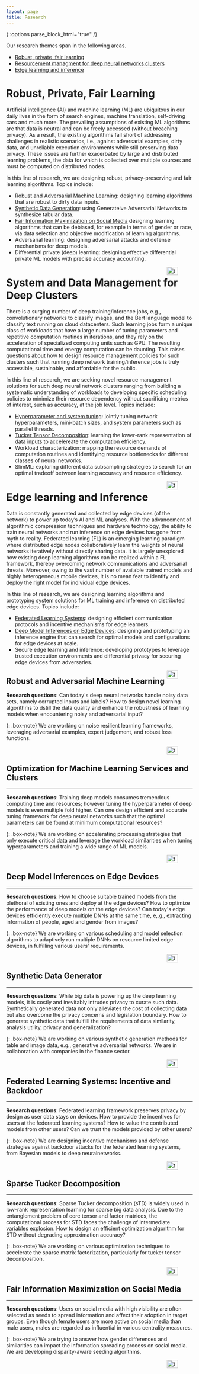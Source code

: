 ```yaml
---
layout: page
title: Research
---
```

{::options parse_block_html="true" /}
<a name="top"></a> 


Our research themes span in the following areas. 

- [Robust, private, fair learning](#RPFlearning)
- [Resourcement managment for deep neural networks clusters](#resource)
- [Edge learning and inference](#eLInf)

# Robust, Private, Fair Learning<a name="RPFlearning"></a> 

Artificial intelligence (AI) and machine learning (ML) are ubiquitous in our daily lives in the form of search engines, machine translation, self-driving cars and much more. The prevailing assumptions of existing ML algorithms are that data is neutral and can be freely accessed (without breaching privacy). As a result, the existing algorithms fall short of addressing challenges in realistic scenarios, i.e., against adversarial examples, dirty data, and unreliable execution environments while still preserving data privacy. These issues are further exacerbated by large and distributed learning problems, the data for which is collected over multiple sources and must be computed on distributed nodes.

In this line of research, we are designing robust, privacy-preserving and fair learning algorithms. Topics include:
- [Robust and Adversarial Machine Learning](#Robust): designing learning algorithms that are robust to dirty data inputs.
- [Synthetic Data Generation](#GAN): using Generateive Adversarial Networks to synthesize tabular data. 
- [Fair Information Maximization on Social Media](#FairIM) designing learning algorithms that can be debiased, for example in terms of gender or race, via data selection and objective modification of learning algorithms.
-	Adversarial learning: designing adversarial attacks and defense mechanisms for deep models.
-	Differential private (deep) learning: designing effective differential private ML models with precise accuracy accounting.

<figure>
 <a href="#top">
  <img src="../images/up.png" alt="top" style="float: right;" width="30" height="22">
 </a>
</figure>


# System and Data Management for Deep Clusters<a name="resource"></a> 
There is a surging number of deep training/inference jobs, e.g., convolutionary networks to classify images, and the Bert language model to classify text running on cloud datacenters. Such learning jobs form a unique class of workloads that have a large number of tuning parameters and repetitive computation routines in iterations, and they rely on the acceleration of specialized computing units such as GPU. The resulting computational time and energy computation can be daunting. This raises questions about how to design resource management policies for such clusters such that running deep network training/inference jobs is truly accessible, sustainable, and affordable for the public. 

In this line of research, we are seeking novel resource management solutions for such deep neural network clusters ranging from building a systematic understanding of workloads to developing specific scheduling policies to minimize their resource dependency without sacrificing metrics of interest, such as accuracy, at the job level. Topics include:
-	[Hyperparameter and system tuning](#Tune): jointly tuning network hyperparameters, mini-batch sizes, and system parameters such as parallel threads.
- [Tucker Tensor Decomposition](#Tucker): learning the lower-rank representation of data inputs to accelereate the computation efficiency.
-	Workload characterization: mapping the resource demands of computation routines and identifying resource bottlenecks for different classes of neural networks.
-	SlimML: exploring different data subsampling strategies to search for an optimal tradeoff between learning accuracy and resource efficiency.

<figure>
 <a href="#top">
  <img src="../images/up.png" alt="top" style="float: right;" width="30" height="22">
 </a>
</figure>

# Edge learning and Inference<a name="eLInf"></a> 
Data is constantly generated and collected by edge devices (of the network) to power up today’s AI and ML analyses. With the advancement of algorithmic compression techniques and hardware technology, the ability to train neural networks and run inference on edge devices has gone from myth to reality. Federated learning (FL) is an emerging learning paradigm where distributed edge nodes collaboratively learn the weights of neural networks iteratively without directly sharing data. It is largely unexplored how existing deep learning algorithms can be realized within a FL framework, thereby overcoming network communications and adversarial threats. Moreover, owing to the vast number of available trained models and highly heterogeneous mobile devices, it is no mean feat to identify and deploy the right model for individual edge devices.

In this line of research, we are designing learning algorithms and prototyping system solutions for ML training and inference on distributed edge devices. Topics include:
- [Federated Learning Systems](#Federated): designing efficient communication protocols and incentive mechanisms for edge learners.
- [Deep Model Inferences on Edge Devices](#EdgeInf): designing and prototyping an inference engine that can search for optimal models and configurations for edge devices at scale.
-	Secure edge learning and inference: developing prototypes to leverage trusted execution environments and differential privacy for securing edge devices from adversaries. 

<figure>
 <a href="#top">
  <img src="../images/up.png" alt="top" style="float: right;" width="30" height="22">
 </a>
</figure>





## Robust and Adversarial Machine Learning<a name="Robust"></a> 

**Research questions**: Can today's deep neural networks handle noisy data sets, namely corrupted inputs and labels? How to design novel learning algorithms to dstill the data quality and enhance the robustness of learning models when encountering noisy and adversarial input? 

{: .box-note}
We are working on noise resilient learning frameworks, leveraging adversarial examples, expert judgement, and robust loss functions.


<figure>
 <a href="#top">
  <img src="../images/up.png" alt="top" style="float: right;" width="30" height="22">
 </a>
</figure>

<br>


## Optimization for Machine Learning Services and Clusters<a name="Tune"></a> 
-----
**Research questions**: Training deep models consumes tremendous computing time and resources; however tuning the hyperparameter of deep models is even multiple fold higher. Can one design efficient and accurate tuning framework for deep neural networks such that the optimal parameters can be found at minimum computational resources?

{: .box-note}
We are working on accelerating processing strategies that only execute critical data and leverage the workload similarities when tuning hyperparameters and training a wide range of ML models.  


<figure>
 <a href="#top">
  <img src="../images/up.png" alt="top" style="float: right;" width="30" height="22">
 </a>
</figure>

<br>

## Deep Model Inferences on Edge Devices<a name="EdgeInf"></a> 
----
**Research questions**: How to choose suitable trained models from the plethoral of existing ones and deploy at the edge devices? How to optimize the performance of deep models on the edge devices? Can today's edge devices efficiently execute multiple DNNs at the same time, e,.g., extracting information of people, aged and gender from images?

{: .box-note}
We are working on various scheduling and model selection algorithms to adaptively run multiple DNNs on resource limited edge devices, in fulfilling various users’ requirements. 
 

<figure>
 <a href="#top">
  <img src="../images/up.png" alt="top" style="float: right;" width="30" height="22">
 </a>
</figure>

<br>

## Synthetic Data Generator<a name="GAN"></a> 
-----
**Research questions**: While big data is powering up the deep learning models, it is costly and inevitably intrudes privacy to curate such data. Synthetically generated data not only alleviates the cost of collecting data but also overcome the privacy concerns and legislation boundary. How to generate synthetic data that fulfilll the requirements of data similarity, analysis utility, privacy and generalization?

{: .box-note}
We are working on various synthetic generation methods for table and image data, e.g., generative adversarial networks. We are in collaboration with companies in the finance sector. 


<figure>
 <a href="#top">
  <img src="../images/up.png" alt="top" style="float: right;" width="30" height="22">
 </a>
</figure>

<br>


## Federated Learning Systems: Incentive and Backdoor<a name="Federated"></a> 
-----
**Research questions**: Federated learning framework preserves privacy by design as user data stays on devices. How to provide the incentives for users at the federated learning systems? How to value the contributed models from other users? Can we trust the models provided by other users?

{: .box-note}
We are designing incentive mechanisms and defense strategies against backdoor attacks for the federated learning systems, from Bayesian models to deep neuralnetworks.


<figure>
 <a href="#top">
  <img src="../images/up.png" alt="top" style="float: right;" width="30" height="22">
 </a>
</figure>

<br>

## Sparse Tucker Decomposition <a name="Tucker"></a> 
-----
**Research questions**: Sparse Tucker decomposition (sTD) is widely used in low-rank representation learning for sparse big data analysis. Due to the entanglement problem  of  core  tensor  and  factor  matrices,  the  computational process  for  STD  faces  the challenge of   intermediate  variables  explosion. How to design an efficient optimization algorithm for STD without degrading approximation accuracy?

{: .box-note}
We are working on various optimization techniques to accelerate the sparse matrix factorization, particularly for tucker tensor decomposition.


<figure>
 <a href="#top">
  <img src="../images/up.png" alt="top" style="float: right;" width="30" height="22">
 </a>
</figure>

<br>

## Fair Information Maximization on Social Media<a name="FairIM"></a> 
-----
**Research questions**: Users on social media with high visibility are often selected as seeds to spread information and affect their adoption in target groups. Even though female users are more active on social media than male users, males are regarded as influential in various centrality measures.

{: .box-note}
We are trying to answer how gender differences and similarities can impact the information spreading process on social media. We are developing  disparity-aware seeding algorithms.


<figure>
 <a href="#top">
  <img src="../images/up.png" alt="top" style="float: right;" width="30" height="22">
 </a>
</figure>

<br>


